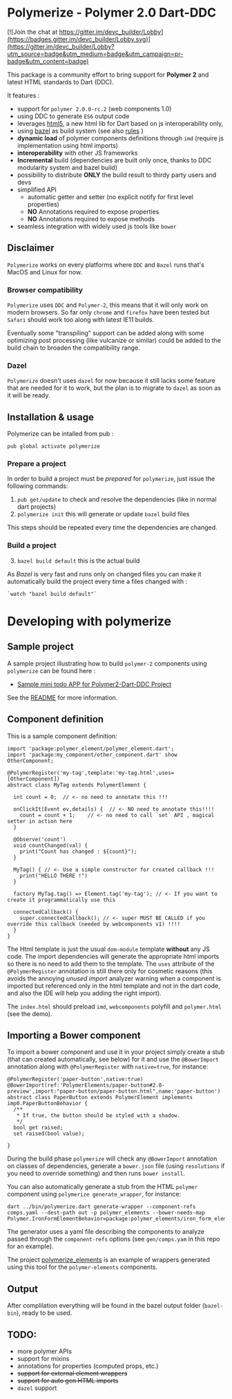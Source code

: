# Polymerize - Polymer 2.0 Dart-DDC

[![Join the chat at https://gitter.im/devc_builder/Lobby](https://badges.gitter.im/devc_builder/Lobby.svg)](https://gitter.im/devc_builder/Lobby?utm_source=badge&utm_medium=badge&utm_campaign=pr-badge&utm_content=badge)

This package is a community effort to bring support for **Polymer 2** and latest HTML standards to Dart (DDC).

It features :
 - support for `polymer 2.0.0-rc.2` (web components 1.0)
 - using DDC to generate `ES6` output code
 - leverages [html5](https://github.com/dart-polymer/html5), a new html lib for Dart based on js interoperability only,
 - using [bazel](http://bazel.io) as build system (see also [rules](https://github.com/dart-polymer/bazel_polymerize_rules) )
 - **dynamic load** of polymer components definitions through `imd` (require js implementation using html imports)
 - **interoperability** with other JS frameworks
 - **Incremental** build (dependencies are built only once, thanks to DDC modularity system and bazel build)
 - possibility to distribute **ONLY** the build result to thirdy party users and devs
 - simplified API
   - automatic getter and setter (no explicit notify for first level properties)
   - **NO** Annotations required to expose properties
   - **NO** Annotations required to expose methods
 - seamless integration with widely used js tools like `bower`

## Disclaimer

`Polymerize` works on every platforms where `DDC` and `Bazel` runs that's MacOS and Linux for now.

### Browser compatibility

`Polymerize` uses `DDC` and `Polymer-2`, this means that it will only work on modern browsers. So far only `chrome` and `firefox` have been tested but `Safari` should work too along with latest IE11 builds.

Eventually some "transpiling" support can be added along with some optimizing post processing (like vulcanize or similar) could be added to the build chain to broaden the compatibility range.  

### Dazel

`Polymerize` doesn't uses `dazel` for now because it still lacks some feature that are needed for it to work, but the plan is to migrate to `dazel` as soon as it will be ready.

## Installation & usage

Polymerize can be intalled from pub :

    pub global activate polymerize

### Prepare a project

In order to build a project must be *prepared* for `polymerize`, just issue the following commands:

 1. `pub get/update` to check and resolve the dependencies (like in normal dart projects)
 2. `polymerize init` this will generate or update `bazel` build files

 This steps should be repeated every time the dependencies are changed.

### Build a project

 3. `bazel build default` this is the actual build

As *Bazel* is very fast and runs only on changed files you can make it automatically build the project every time a files changed with :

    `watch "bazel build default"`

# Developing with polymerize

## Sample project

A sample project illustrating how to build `polymer-2` components using `polymerize` can be found here :
 - [Sample mini todo APP for Polymer2-Dart-DDC Project](https://github.com/dam0vm3nt/todo_ddc)

See the [README](https://github.com/dam0vm3nt/polymer_dcc/blob/master/README.md) for more information.

## Component definition

This is a sample component definition:

    import 'package:polymer_element/polymer_element.dart';
    import 'package:my_component/other_component.dart' show OtherComponent;

    @PolymerRegister('my-tag',template:'my-tag.html',uses=[OtherComponent])
    abstract class MyTag extends PolymerElement {

      int count = 0;  // <- no need to annotate this !!!

      onClickIt(Event ev,details) {  // <- NO need to annotate this!!!!
        count = count + 1;    // <- no need to call `set` API , magical setter in action here
      }

      @Observe('count')
      void countChanged(val) {
        print("Count has changed : ${count}");
      }

      MyTag() { // <- Use a simple constructor for created callback !!!
        print("HELLO THERE !")
      }

      factory MyTag.tag() => Element.tag('my-tag'); // <- If you want to create it programmatically use this

      connectedCallback() {
        super.connectedCallback(); // <- super MUST BE CALLED if you override this callback (needed by webcomponents v1) !!!!
      }
    }

The Html template is just the usual `dom-module`  template **without** any JS code. The import dependencies will generate the appropriate html imports so there is no need to add them to
the template. The `uses` attribute of the  `@PolymerRegister` annotation is still there only for cosmetic reasons (this avoids
the annoying *unused import* analyzer warning when a component is imported but referenced only in the html template and not in the dart code, and also the IDE will help you adding the right import).

The `index.html` should preload `imd`, `webcomponents` polyfill and `polymer.html` (see the demo).

## Importing a Bower component

To import a bower component and use it in your project simply create a stub (that can created automatically, see below) for it and use the `@BowerImport` annotation along with `@PolymerRegister` with `native=true`, for instance:

    @PolymerRegister('paper-button',native:true)
    @BowerImport(ref:'PolymerElements/paper-button#2.0-preview',import:"paper-button/paper-button.html",name:'paper-button')
    abstract class PaperButton extends PolymerElement implements imp0.PaperButtonBehavior {
      /**
       * If true, the button should be styled with a shadow.
       */
      bool get raised;
      set raised(bool value);

    }

During the build phase `polymerize` will check any `@BowerImport` annotation on classes of dependencies, generate a `bower.json` file (using `resolutions` if you need to override something) and then
runs `bower install`.

You can also automatically generate a stub from the HTML `polymer` component using `polymerize generate_wrapper`, for instance:

    dart ../bin/polymerize.dart generate-wrapper --component-refs comps.yaml --dest-path out -p polymer_elements --bower-needs-map Polymer.IronFormElementBehavior=package:polymer_elements/iron_form_element_behavior.dart

The generator uses a yaml file describing the components to analyze passed through the `component-refs` options (see `gen/comps.yam` in this repo for an example).

The project [polymerize_elements](https://github.com/dam0vm3nt/polymerize_elements) is an example of wrappers generated using this tool for the `polymer-elements` components.

## Output

After complilation everything will be found in the bazel output folder (`bazel-bin`), ready to be used.

## TODO:

 - more polymer APIs
 - support for mixins
 - annotations for properties (computed props, etc.)
 - ~~support for external element wrappers~~
 - ~~support for auto gen HTML imports~~
 - `dazel` support
